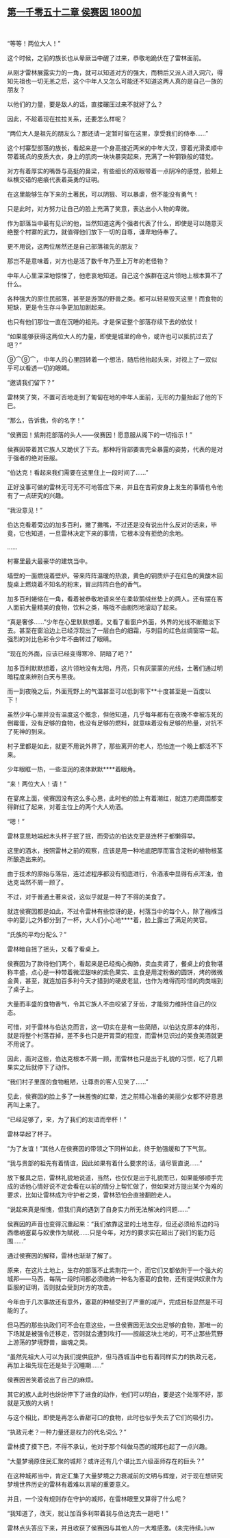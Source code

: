 ## [第一千零五十二章 侯赛因 1800加](https://www.xxbiquge.com/11_11222/9049151.html)
﻿

  “等等！两位大人！”

  这个时候，之前的族长也从晕厥当中醒了过来，恭敬地跪伏在了雷林面前。

  从刚才雷林展露实力的一角，就可以知道对方的强大，而稍后又派人进入洞穴，得知先祖也一切无恙之后，这个中年人又怎么可能还不知道这两人真的是自己一族的朋友？

  以他们的力量，要是敌人的话，直接碾压过来不就好了么？

  因此，不趁着现在拉拉关系，还要怎么样呢？

  “两位大人是祖先的朋友么？那还请一定暂时留在这里，享受我们的侍奉……”

  这个村寨型部落的族长，看起来是一个身高接近两米的中年大汉，穿着光滑柔顺中带着斑点的皮质大衣，身上的肌肉一块块暴突起来，充满了一种钢铁般的错觉。

  对方有着厚实的嘴唇与高挺的鼻梁，有些细长的双眼带着一点阴冷的感觉，脸颊上纵横交错的疤痕代表着英勇的证明。

  在这里能够生存下来的土著民，可以阴狠、可以暴虐，但不能没有勇气！

  只是此时，对方努力让自己的脸上充满了笑意，表达出小人物的卑微。

  作为部落当中最有见识的他，当然知道这两个强者代表了什么，即使是可以随意灭绝整个村寨的武力，就值得他们放下一切的自尊，谦卑地侍奉了。

  更不用说，这两位居然还是自己部落祖先的朋友？

  那岂不是意味着，对方也是活了数千年乃至上万年的老怪物？

  中年人心里深深地惊悚了，他悲哀地知道。自己这个族群在这片领地上根本算不了什么。

  各种强大的原住民部落，甚至是游荡的野兽之类。都可以轻易毁灭这里！而食物的短缺，更是令生存斗争更加加剧起来。

  也只有他们那位一直在沉睡的祖先。才是保证整个部落存续下去的依仗！

  “如果能够获得这两位大人的力量，即使是城里的命令，或许也可以抵抗过去了吧？”

  ⑨⌒⑨⌒， 中年人的心里回转着一个想法，随后他抬起头来，对视上了一双似乎可以看透一切的眼睛。

  “邀请我们留下？”

  雷林笑了笑，不置可否地走到了匍匐在地的中年人面前，无形的力量抬起了他的下巴。

  “那么，告诉我，你的名字！”

  “侯赛因！紫荆花部落的头人——侯赛因！愿意服从阁下的一切指示！”

  侯赛因带着其它族人又跪伏了下去。那种将背部要害完全暴露的姿势，代表的是对于强者的绝对臣服。

  “伯达克！看起来我们需要在这里住上一段时间了……”

  正好没事可做的雷林无可无不可地答应下来，并且在吉莉安身上发生的事情也令他有了一点研究的兴趣。

  “我没意见！”

  伯达克看着旁边的加多百利，撇了撇嘴，不过还是没有说出什么反对的话来，毕竟，它也知道，一旦雷林决定下来的事情，它根本没有拒绝的余地。

  ……

  村寨里最大最豪华的建筑当中。

  墙壁的一面燃烧着壁炉。带来阵阵温暖的热浪，黄色的铜质炉子在红色的黄酸木回旋桌上燃烧着不知名的粉末，冒出阵阵白色的香气。

  加多百利蜷缩在一角，看着被恭敬地请来坐在柔软鹅绒丝垫上的两人。还有摆在客人面前大量精美的食物，饮料之类，喉咙不由剧烈地滚动了起来。

  “真是奢侈……”少年在心里默默想着。又看了看窗户外面，外界的光线不断黯淡下去。甚至在窗沿边上已经浮现出了一层白色的细霜，与刺目的红色丝绸窗帘一起。强烈的对比色彩令少年不由转过了眼睛。

  “现在的外面，应该已经变得寒冷、阴暗了吧？”

  加多百利默默想着，这片领地没有太阳，月亮，只有灰蒙蒙的光线，土著们通过明暗程度来辨别白天与黑夜。

  而一到夜晚之后，外面荒野上的气温甚至可以低到零下**十度甚至是一百度以下！

  虽然少年心里并没有温度这个概念，但他知道，几乎每年都有在夜晚不幸被冻死的倒霉蛋，没有足够的食物，也没有足够的燃料，就意味着没有足够的热量，对抗不了死神的到来。

  村子里都是如此，就更不用说外界了，那些离开的老人，恐怕连一个晚上都活不下来。

  少年眼眶一热，一些湿润的液体默默****着眼角。

  “来！两位大人！请！”

  在宴席上面，侯赛因没有这么多心思，此时他的脸上有着潮红，就连刀疤周围都变得鲜红了起来，对着主位上的两个大人劝酒。

  “嗯！”

  雷林意思地端起木头杯子抿了抿，而旁边的伯达克更是连杯子都懒得举。

  这里的酒水，按照雷林之前的观察，应该是用一种地底肥厚而富含淀粉的植物根茎所酿造出来的。

  由于技术的原始与落后，连过滤程序都没有彻底进行，令酒液中显得有点浑浊，伯达克当然不屑一顾了。

  不过，对于普通土著来说，这似乎就是一种了不得的美食了。

  就连侯赛因都是如此，不过令雷林有些惊讶的是，村落当中的每个人，除了襁褓当中的婴儿之外都分到了一杯，大人们小心地****着，脸上露出了满足的笑容。

  “氏族的平均分配么？”

  雷林暗自摇了摇头，又看了看桌上。

  侯赛因为了款待他们两个，看起来是已经掏心掏肺，卖血卖肾了，餐桌上的食物堪称丰盛，点心是一种带着微涩甜味的紫色果实、主食是用淀粉做的圆饼，烤的微微金黄，甚至，就连加百多利今天才猎到的硬皮老鼠，也作为难得而珍惜的肉类端到了桌子上。

  大量而丰盛的食物香气，令其它族人不由咬紧了牙齿，才能努力维持住自己的仪态。

  可惜，对于雷林与伯达克而言，这一切实在是有一些简陋，以伯达克原本的体形，就是将整个村落吞掉，差不多也只是开胃菜的程度，而雷林见识过的美食美酒就更不用说了。

  因此，面对这些，伯达克根本不屑一顾，而雷林也只是出于礼貌的习惯，吃了几颗果实之后就停下了动作。

  “我们村子里面的食物粗陋，让尊贵的客人见笑了……”

  见此，侯赛因的脸上多了一抹羞愧的红晕，连之前精心准备的美丽少女都不好意思再叫上来了。

  “已经足够了，来，为了我们的友谊而举杯！”

  雷林举起了杯子。

  “为了友谊！”其他人在侯赛因的带领之下同样如此，终于勉强缓和了下气氛。

  “我与贵部的祖先有着情谊，因此如果有着什么要求的话，请尽管直说……”

  放下餐具之后，雷林礼貌地说道，当然，也仅仅是出于礼貌而已，如果能够顺手完成的话他心情好说不定会看在以前的情分上帮忙做了，但如果对方提出某个为难的要求，比如让雷林成为守护者之类，雷林恐怕会直接翻脸走人。

  “说起来真是惭愧，但我们真的遇到了自身实力所无法解决的问题……”

  侯赛因的声音也变得沉重起来：“我们依靠这里的土地生存，但还必须给东边的马西缴纳塞葛与奴隶作为赋税……只是今年，对方的要求实在超出了我们的能力范围……”

  通过侯赛因的解释，雷林也渐渐了解了。

  原来，在这片土地上，生存的部落不止紫荆花一个，而它们又都依附于一个强大的城邦——马西，每隔一段时间都必须缴纳一种名为塞葛的食物，还有提供奴隶作为臣服的证明，否则就会受到对方的攻击。

  今年由于几次事故还有意外，塞葛的种植受到了严重的减产，完成目标显然是不可能的了。

  但马西的那些执政们可不会在意这些，一旦侯赛因无法交出足够的食物，那唯一的下场就是被强令迁移走，否则就会遭到攻打——觊觎这块土地的，可不止那些荒野上游荡的梦境野兽，幽魂之类。

  “虽然先祖大人可以为我们提供庇护，但马西城当中也有着同样实力的执政元老，再加上祖先现在还是处于沉睡期……”

  侯赛因苦笑着说出了自己的麻烦。

  其它的族人此时也纷纷停下了进食的动作，他们可以明白，要是这个处理不好，那就是灭族的大祸！

  与这个相比，即使是再怎么香甜可口的食物，此时也似乎失去了它们的吸引力。

  “执政元老？一种力量还是权力的代名词么？”

  雷林摸了摸下巴，不得不承认，他对于那个叫做马西的城邦也起了一点兴趣。

  “大量梦境原住民汇聚的城邦？或许还有几个堪比五六级巫师存在的巨头？”

  在这种城邦当中，肯定汇集了大量梦境之力衰减前的文明与辉煌，对于现在想研究梦境世界历史的雷林有着难以言喻的重要意义。

  并且，一个没有规则存在守护的城邦，在雷林眼里又算得了什么呢？

  “我知道了，改天，就让加百多利带着我与伯达克去一趟吧！”

  雷林点头答应下来，并且收获了侯赛因与其他人的一大堆感激。(未完待续。)uw

  
